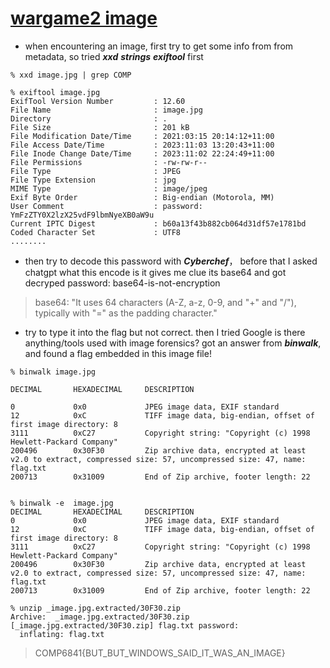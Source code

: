 # [wargame2 image](https://github.com/li-li-ge/ctf_writeups/blob/main/code/forensics_wargames/war2/image.jpg?raw=true)

* when encountering an image, first try to get some info from from metadata, so tried ***xxd*** ***strings***  ***exiftool*** first

```
% xxd image.jpg | grep COMP

% exiftool image.jpg 
ExifTool Version Number         : 12.60
File Name                       : image.jpg
Directory                       : .
File Size                       : 201 kB
File Modification Date/Time     : 2021:03:15 20:14:12+11:00
File Access Date/Time           : 2023:11:03 13:20:43+11:00
File Inode Change Date/Time     : 2023:11:02 22:24:49+11:00
File Permissions                : -rw-rw-r--
File Type                       : JPEG
File Type Extension             : jpg
MIME Type                       : image/jpeg
Exif Byte Order                 : Big-endian (Motorola, MM)
User Comment                    : password: YmFzZTY0X2lzX25vdF9lbmNyeXB0aW9u
Current IPTC Digest             : b60a13f43b882cb064d31df57e1781bd
Coded Character Set             : UTF8
........
```

* then try to decode this password with ***Cyberchef***， before that I asked chatgpt what this encode is it gives me clue its base64 and got decryped password: base64-is-not-encryption

>base64: "It uses 64 characters (A-Z, a-z, 0-9, and "+" and "/"), typically with "=" as the padding character."

 
* try to type it into the flag but not correct. 
then I tried Google is there anything/tools used with image forensics? got an answer from ***binwalk***, and found a flag embedded in this image file!

```
% binwalk image.jpg    
          
DECIMAL       HEXADECIMAL     DESCRIPTION

0             0x0             JPEG image data, EXIF standard
12            0xC             TIFF image data, big-endian, offset of first image directory: 8
3111          0xC27           Copyright string: "Copyright (c) 1998 Hewlett-Packard Company"
200496        0x30F30         Zip archive data, encrypted at least v2.0 to extract, compressed size: 57, uncompressed size: 47, name: flag.txt
200713        0x31009         End of Zip archive, footer length: 22
```
```

% binwalk -e  image.jpg               
DECIMAL       HEXADECIMAL     DESCRIPTION
0             0x0             JPEG image data, EXIF standard
12            0xC             TIFF image data, big-endian, offset of first image directory: 8
3111          0xC27           Copyright string: "Copyright (c) 1998 Hewlett-Packard Company"
200496        0x30F30         Zip archive data, encrypted at least v2.0 to extract, compressed size: 57, uncompressed size: 47, name: flag.txt
200713        0x31009         End of Zip archive, footer length: 22
```
```
% unzip _image.jpg.extracted/30F30.zip 
Archive:  _image.jpg.extracted/30F30.zip
[_image.jpg.extracted/30F30.zip] flag.txt password: 
  inflating: flag.txt 
```
>COMP6841{BUT_BUT_WINDOWS_SAID_IT_WAS_AN_IMAGE}

 


